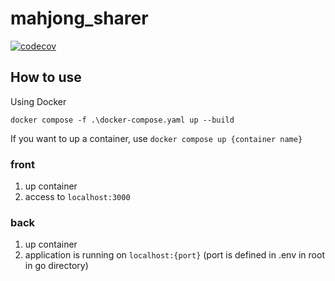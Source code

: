 # mahjong_sharer
[![codecov](https://codecov.io/gh/20jun01/mahjong_sharer/branch/main/graph/badge.svg?token=YF5I20WIWI)](https://codecov.io/gh/20jun01/mahjong_sharer)

## How to use
Using Docker
```
docker compose -f .\docker-compose.yaml up --build
```

If you want to up a container, use `docker compose up {container name}`

### front
1. up container
2. access to `localhost:3000`

### back
1. up container
2. application is running on `localhost:{port}` (port is defined in .env in root in go directory)

